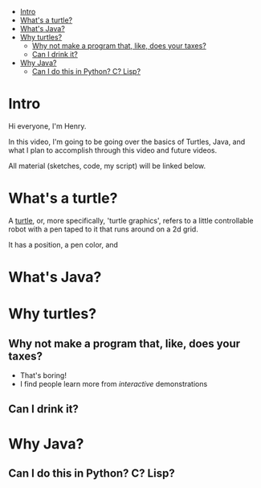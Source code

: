 <!-- TOC depthFrom:1 depthTo:6 withLinks:1 updateOnSave:1 orderedList:0 -->

- [Intro](#intro)
- [What's a turtle?](#whats-a-turtle)
- [What's Java?](#whats-java)
- [Why turtles?](#why-turtles)
	- [Why not make a program that, like, does your taxes?](#why-not-make-a-program-that-like-does-your-taxes)
	- [Can I drink it?](#can-i-drink-it)
- [Why Java?](#why-java)
	- [Can I do this in Python? C? Lisp?](#can-i-do-this-in-python-c-lisp)

<!-- /TOC -->
# Intro

Hi everyone, I'm Henry.

In this video, I'm going to be going over the basics of Turtles, Java, and what
I plan to accomplish through this video and future videos.

All material (sketches, code, my script) will be linked below.

# What's a turtle?

A [turtle](https://en.wikipedia.org/wiki/Turtle_graphics), or, more
specifically, 'turtle graphics', refers to a little controllable robot with a
pen taped to it that runs around on a 2d grid.

It has a position, a pen color, and 

# What's Java?

# Why turtles?

## Why not make a program that, like, does your taxes?

- That's boring!
- I find people learn more from _interactive_ demonstrations

## Can I drink it?
  
# Why Java?

## Can I do this in Python? C? Lisp?
